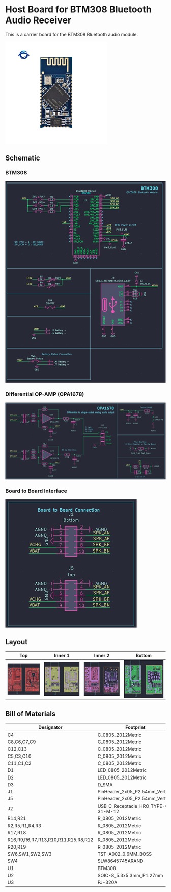 #  Host Board for BTM308 Bluetooth Audio Receiver

This is a carrier board for the BTM308 Bluetooth audio module.


<img alt="BTM308-module" src="images\btm308.png" width="320">

## Schematic

### BTM308

<img alt="BTM308-schematic" src="images/BTM308-schematic.png" width="520">

### Differential OP-AMP (OPA1678)

<img alt="opa1678-schematic" src="images/opa1678-schematic.png" width="960" >

### Board to Board Interface

<img alt="board-to-board-schematic" src="images/board-to-board-schematic.png" >


## Layout

| Top | Inner 1 | Inner 2 | Bottom |
|---|---|---|---|
| <img alt="top-layout" src="images/top-layout.png"/> | <img alt="inner1-layout" src="images/inner1-layout.png" />  | <img alt="inner2-layout" src="images/inner2-layout.png" /> | <img alt="bottom-layout" src="images/bottom-layout.png" /> |


## Bill of Materials

| Designator		| Footprint								| Qty. 	| Designation		|
| --- 				| --- 									| ---	| --- 				|
| C4				| C_0805_2012Metric						| 1		| 100nF				|
| C8,C6,C7,C9		| C_0805_2012Metric						| 4		| 1uF				|
| C12,C13			| C_0805_2012Metric						| 2		| 10uf				|
| C5,C3,C10			| C_0805_2012Metric						| 3		| 22uF				|
| C11,C1,C2			| C_0805_2012Metric						| 3		| 220uF				|
| D1				| LED_0805_2012Metric					| 1		| BLUE				|
| D2				| LED_0805_2012Metric					| 1		| RED				|
| D3				| D_SMA									| 1		| SMAJ6.0A			|
| J1				| PinHeader_2x05_P2.54mm_Vertical		| 1		| Bottom			|
| J5				| PinHeader_2x05_P2.54mm_Vertical		| 1		| Top				|
| J2				| USB_C_Receptacle_HRO_TYPE-C-31-M-12	| 1		| USB_C_Receptacle_USB2.0_16P |
| R14,R21			| R_0805_2012Metric						| 2		| 0R / Ferrite Bead	|
| R2,R5,R1,R4,R3	| R_0805_2012Metric 					| 5		| 1k				|
| R17,R18			| R_0805_2012Metric 					| 2		| 5.1k				|
| R16,R9,R6,R7,R13,R10,R11,R15,R8,R12 | R_0805_2012Metric 	| 10	| 10k				|
| R20,R19			| R_0805_2012Metric 					| 2		| 47				|
| SW6,SW1,SW2,SW3	| TST-A002_0.6MM_BOSS					| 4		| Battery Status, PLAY, VOL+/-	|
| SW4				| SLW8645745ARAND						| 1		| ON/OFF			|
| U1				| BTM308								| 1		| Bluetooth Module	|
| U2				| SOIC-8_5.3x5.3mm_P1.27mm				| 1		| OPA1678 OP-AMP    |
| U3				| PJ-320A								| 1		| PJ-320A Audio     |

